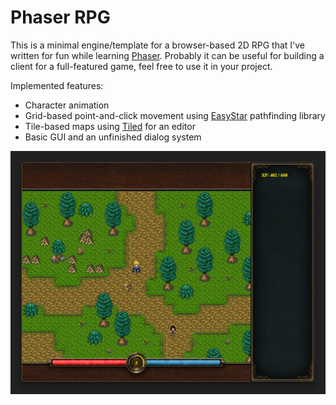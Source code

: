 # Phaser RPG
This is a minimal engine/template for a browser-based 2D RPG that I've written for fun while learning [Phaser](https://phaser.io/). Probably it can be useful for building a client for a full-featured game, feel free to use it in your project.

Implemented features:
* Character animation
* Grid-based point-and-click movement using [EasyStar](https://www.easystarjs.com/) pathfinding library
* Tile-based maps using [Tiled](https://www.mapeditor.org) for an editor
* Basic GUI and an unfinished dialog system

[![Screenshot](screenshot.jpg)](screenshot.jpg)
